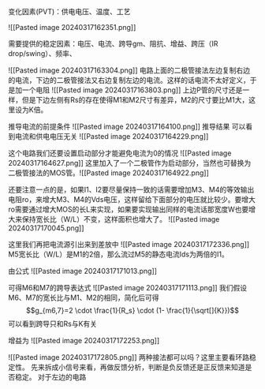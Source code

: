 变化因素(PVT)：供电电压、温度、工艺

![[Pasted image 20240317162351.png]]



需要提供的稳定因素：电压、电流、跨导gm、阻抗、增益、跨压（IR drop/swing）、频率、





![[Pasted image 20240317163304.png]]
电路上面的二极管接法左边复制右边的电流，下边的二极管接法又右边复制左边的电流。这样的话电流不太好定义，于是加一个电阻
![[Pasted image 20240317163803.png]]
上边P管的尺寸还是一样，但是下边左侧有Rs的存在使得M1和M2尺寸有差异，M2的尺寸要比M1大，这里设为K倍。


推导电流的前提条件
![[Pasted image 20240317164100.png]]
推导结果
可以看到电流和供电电压无关
![[Pasted image 20240317164229.png]]


这个电路我们还要设置启动部分才能避免电流为0的情况
![[Pasted image 20240317164627.png]]
这里加入了一个二极管作为启动部分，当然也可替换为二极管接法的MOS管。![[Pasted image 20240317164922.png]]


还要注意一点的是，如果I1、I2要尽量保持一致的话需要增加M3、M4的等效输出电阻ro，来增大M3、M4的Vds电压，这样留给下面部分的电压就比较少。要增大ro需要通过增大MOS的长L来实现，如果要实现输出同样的电流话那宽度W也要增大来保持宽长比（W/L）不变，这样面积也增大了。
![[Pasted image 20240317170045.png]]

这里我们再把电流源引出来到差放中
![[Pasted image 20240317172336.png]]
M5宽长比（W/L）是M1的2倍，那么流过M5的静态电流Ids为两倍的I1。

由公式
![[Pasted image 20240317171013.png]]

可得M6和M7的跨导表达式
![[Pasted image 20240317171113.png]]
我们假设M6、M7的宽长比与M1、M2的相同，简化后可得
$$g_{m6,7}=2   \cdot   \frac{1}{R_s}   \cdot   (1-   \frac{1}{\sqrt[]{K}})$$
可以看到跨导只和Rs与K有关

增益为
![[Pasted image 20240317172253.png]]




![[Pasted image 20240317172805.png]]
两种接法都可以吗？这里主要看环路稳定性。
先来拆成小信号来看，再做反馈分析，判断是负反馈还是正反馈来知道是否稳定。
对于左边的电路
